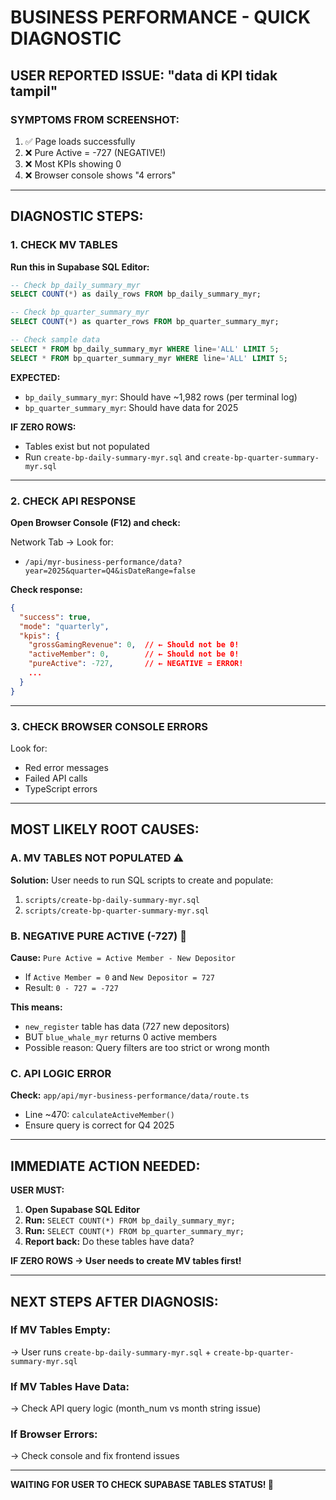 # BUSINESS PERFORMANCE - QUICK DIAGNOSTIC

## USER REPORTED ISSUE: "data di KPI tidak tampil"

### SYMPTOMS FROM SCREENSHOT:
1. ✅ Page loads successfully
2. ❌ Pure Active = -727 (NEGATIVE!)
3. ❌ Most KPIs showing 0
4. ❌ Browser console shows "4 errors"

---

## DIAGNOSTIC STEPS:

### 1. CHECK MV TABLES
**Run this in Supabase SQL Editor:**

```sql
-- Check bp_daily_summary_myr
SELECT COUNT(*) as daily_rows FROM bp_daily_summary_myr;

-- Check bp_quarter_summary_myr  
SELECT COUNT(*) as quarter_rows FROM bp_quarter_summary_myr;

-- Check sample data
SELECT * FROM bp_daily_summary_myr WHERE line='ALL' LIMIT 5;
SELECT * FROM bp_quarter_summary_myr WHERE line='ALL' LIMIT 5;
```

**EXPECTED:**
- `bp_daily_summary_myr`: Should have ~1,982 rows (per terminal log)
- `bp_quarter_summary_myr`: Should have data for 2025

**IF ZERO ROWS:**
- Tables exist but not populated
- Run `create-bp-daily-summary-myr.sql` and `create-bp-quarter-summary-myr.sql`

---

### 2. CHECK API RESPONSE
**Open Browser Console (F12) and check:**

Network Tab → Look for:
- `/api/myr-business-performance/data?year=2025&quarter=Q4&isDateRange=false`

**Check response:**
```json
{
  "success": true,
  "mode": "quarterly",
  "kpis": {
    "grossGamingRevenue": 0,  // ← Should not be 0!
    "activeMember": 0,        // ← Should not be 0!
    "pureActive": -727,       // ← NEGATIVE = ERROR!
    ...
  }
}
```

---

### 3. CHECK BROWSER CONSOLE ERRORS
Look for:
- Red error messages
- Failed API calls
- TypeScript errors

---

## MOST LIKELY ROOT CAUSES:

### A. MV TABLES NOT POPULATED ⚠️
**Solution:** User needs to run SQL scripts to create and populate:
1. `scripts/create-bp-daily-summary-myr.sql`
2. `scripts/create-bp-quarter-summary-myr.sql`

### B. NEGATIVE PURE ACTIVE (-727) 🔴
**Cause:** `Pure Active = Active Member - New Depositor`
- If `Active Member = 0` and `New Depositor = 727`
- Result: `0 - 727 = -727`

**This means:**
- `new_register` table has data (727 new depositors)
- BUT `blue_whale_myr` returns 0 active members
- Possible reason: Query filters are too strict or wrong month

### C. API LOGIC ERROR
**Check:** `app/api/myr-business-performance/data/route.ts`
- Line ~470: `calculateActiveMember()` 
- Ensure query is correct for Q4 2025

---

## IMMEDIATE ACTION NEEDED:

**USER MUST:**
1. **Open Supabase SQL Editor**
2. **Run:** `SELECT COUNT(*) FROM bp_daily_summary_myr;`
3. **Run:** `SELECT COUNT(*) FROM bp_quarter_summary_myr;`
4. **Report back:** Do these tables have data?

**IF ZERO ROWS → User needs to create MV tables first!**

---

## NEXT STEPS AFTER DIAGNOSIS:

### If MV Tables Empty:
→ User runs `create-bp-daily-summary-myr.sql` + `create-bp-quarter-summary-myr.sql`

### If MV Tables Have Data:
→ Check API query logic (month_num vs month string issue)

### If Browser Errors:
→ Check console and fix frontend issues

---

**WAITING FOR USER TO CHECK SUPABASE TABLES STATUS! 🚨**

